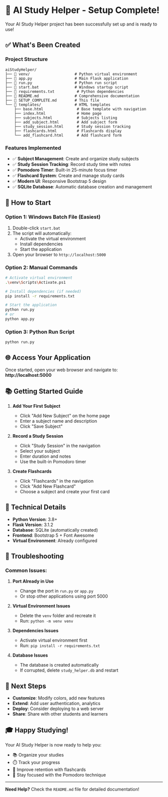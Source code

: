 # 🎉 AI Study Helper - Setup Complete!

Your AI Study Helper project has been successfully set up and is ready to use!

## ✅ What's Been Created

### Project Structure
```
aiStudyHelper/
├── 📁 venv/                    # Python virtual environment
├── 📄 app.py                   # Main Flask application
├── 📄 run.py                   # Python run script
├── 📄 start.bat                # Windows startup script
├── 📄 requirements.txt          # Python dependencies
├── 📄 README.md                # Comprehensive documentation
├── 📄 SETUP_COMPLETE.md        # This file
└── 📁 templates/               # HTML templates
    ├── base.html               # Base template with navigation
    ├── index.html              # Home page
    ├── subjects.html           # Subjects listing
    ├── add_subject.html        # Add subject form
    ├── study_session.html      # Study session tracking
    ├── flashcards.html         # Flashcards display
    └── add_flashcard.html      # Add flashcard form
```

### Features Implemented
- ✅ **Subject Management**: Create and organize study subjects
- ✅ **Study Session Tracking**: Record study time with notes
- ✅ **Pomodoro Timer**: Built-in 25-minute focus timer
- ✅ **Flashcard System**: Create and manage study cards
- ✅ **Modern UI**: Responsive Bootstrap 5 design
- ✅ **SQLite Database**: Automatic database creation and management

## 🚀 How to Start

### Option 1: Windows Batch File (Easiest)
1. Double-click `start.bat`
2. The script will automatically:
   - Activate the virtual environment
   - Install dependencies
   - Start the application
3. Open your browser to `http://localhost:5000`

### Option 2: Manual Commands
```bash
# Activate virtual environment
.\venv\Scripts\Activate.ps1

# Install dependencies (if needed)
pip install -r requirements.txt

# Start the application
python run.py
# or
python app.py
```

### Option 3: Python Run Script
```bash
python run.py
```

## 🌐 Access Your Application

Once started, open your web browser and navigate to:
**http://localhost:5000**

## 📚 Getting Started Guide

1. **Add Your First Subject**
   - Click "Add New Subject" on the home page
   - Enter a subject name and description
   - Click "Save Subject"

2. **Record a Study Session**
   - Click "Study Session" in the navigation
   - Select your subject
   - Enter duration and notes
   - Use the built-in Pomodoro timer

3. **Create Flashcards**
   - Click "Flashcards" in the navigation
   - Click "Add New Flashcard"
   - Choose a subject and create your first card

## 🔧 Technical Details

- **Python Version**: 3.8+
- **Flask Version**: 3.1.2
- **Database**: SQLite (automatically created)
- **Frontend**: Bootstrap 5 + Font Awesome
- **Virtual Environment**: Already configured

## 🐛 Troubleshooting

### Common Issues:

1. **Port Already in Use**
   - Change the port in `run.py` or `app.py`
   - Or stop other applications using port 5000

2. **Virtual Environment Issues**
   - Delete the `venv` folder and recreate it
   - Run: `python -m venv venv`

3. **Dependencies Issues**
   - Activate virtual environment first
   - Run: `pip install -r requirements.txt`

4. **Database Issues**
   - The database is created automatically
   - If corrupted, delete `study_helper.db` and restart

## 📖 Next Steps

- **Customize**: Modify colors, add new features
- **Extend**: Add user authentication, analytics
- **Deploy**: Consider deploying to a web server
- **Share**: Share with other students and learners

## 🎓 Happy Studying!

Your AI Study Helper is now ready to help you:
- 📚 Organize your studies
- ⏱️ Track your progress
- 🧠 Improve retention with flashcards
- 🎯 Stay focused with the Pomodoro technique

---

**Need Help?** Check the `README.md` file for detailed documentation!




